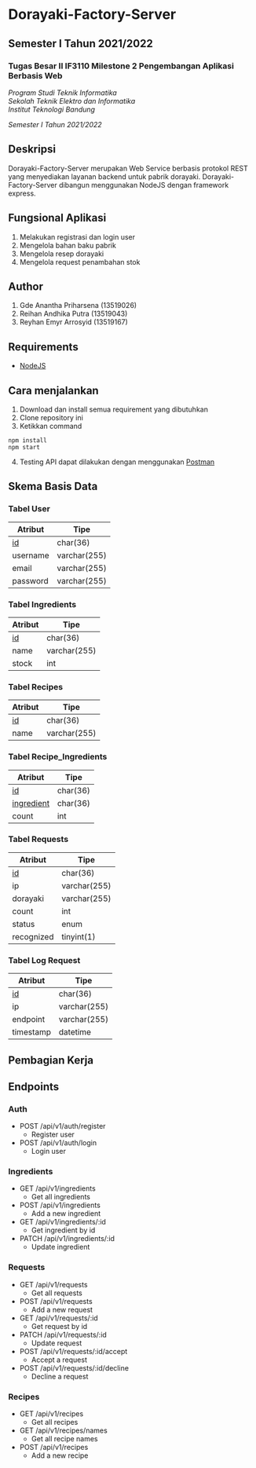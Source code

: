 # Dorayaki-Factory-Server
## Semester I Tahun 2021/2022 
### Tugas Besar II IF3110 Milestone 2 Pengembangan Aplikasi Berbasis Web

*Program Studi Teknik Informatika* <br />
*Sekolah Teknik Elektro dan Informatika* <br />
*Institut Teknologi Bandung* <br />

*Semester I Tahun 2021/2022*

## Deskripsi
Dorayaki-Factory-Server merupakan Web Service berbasis protokol REST yang menyediakan layanan backend untuk pabrik dorayaki. Dorayaki-Factory-Server dibangun menggunakan NodeJS dengan framework express.

## Fungsional Aplikasi
1. Melakukan registrasi dan login user
2. Mengelola bahan baku pabrik
3. Mengelola resep dorayaki
4. Mengelola request penambahan stok
## Author
1. Gde Anantha Priharsena (13519026)
2. Reihan Andhika Putra (13519043)
3. Reyhan Emyr Arrosyid (13519167)

## Requirements
- [NodeJS](https://nodejs.org/en/download/)

## Cara menjalankan
1. Download dan install semua requirement yang dibutuhkan
2. Clone repository ini
3. Ketikkan command 
```
npm install
npm start
```
4. Testing API dapat dilakukan dengan menggunakan [Postman](https://www.postman.com/)
## Skema Basis Data
### Tabel User
| Atribut     | Tipe |
| ----------- | ----------- |
| <u>id</u>      | char(36)       |
| username   | varchar(255)        |
| email   | varchar(255)        |
| password   | varchar(255)        |

### Tabel Ingredients
| Atribut     | Tipe |
| ----------- | ----------- |
| <u>id</u>      | char(36)       |
| name   | varchar(255)        |
| stock   | int        |

### Tabel Recipes
| Atribut     | Tipe |
| ----------- | ----------- |
| <u>id</u>      | char(36)       |
| name   | varchar(255)        |

### Tabel Recipe_Ingredients
| Atribut     | Tipe |
| ----------- | ----------- |
| <u>id</u>      | char(36)       |
| <u>ingredient</u>   | char(36)        |
| count   | int        |

### Tabel Requests
| Atribut     | Tipe |
| ----------- | ----------- |
| <u>id</u>      | char(36)       |
| ip   | varchar(255)        |
| dorayaki   | varchar(255)        |
| count   | int        |
| status   | enum        |
| recognized   | tinyint(1)      |
### Tabel Log Request
| Atribut     | Tipe |
| ----------- | ----------- |
| <u>id</u>      | char(36)       |
| ip   | varchar(255)        |
| endpoint   | varchar(255)        |
| timestamp   | datetime        |

## Pembagian Kerja

## Endpoints
### Auth
- POST /api/v1/auth/register
  - Register user
- POST /api/v1/auth/login
  - Login user
  
### Ingredients
- GET /api/v1/ingredients
  - Get all ingredients
- POST /api/v1/ingredients
  - Add a new ingredient
- GET /api/v1/ingredients/:id
  - Get ingredient by id
- PATCH /api/v1/ingredients/:id
  - Update ingredient
  
### Requests
- GET /api/v1/requests
  - Get all requests
- POST /api/v1/requests
  - Add a new request
- GET /api/v1/requests/:id
  - Get request by id
- PATCH /api/v1/requests/:id
  - Update request
- POST /api/v1/requests/:id/accept
  - Accept a request
- POST /api/v1/requests/:id/decline
  - Decline a request
  
### Recipes
- GET /api/v1/recipes
  - Get all recipes
- GET /api/v1/recipes/names
  - Get all recipe names
- POST /api/v1/recipes
  - Add a new recipe